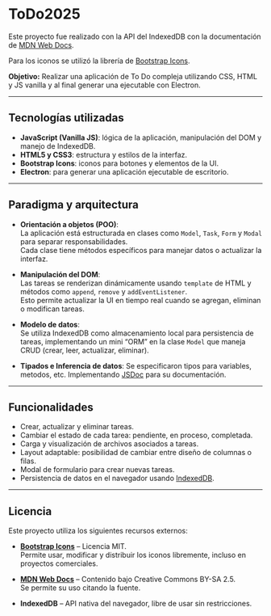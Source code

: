 # ToDo2025

Este proyecto fue realizado con la API del IndexedDB con la documentación de [MDN Web Docs](https://developer.mozilla.org/es/docs/Web/API/IndexedDB_API).

Para los iconos se utilizó la librería de [Bootstrap Icons](https://icons.getbootstrap.com/).

**Objetivo:** Realizar una aplicación de To Do compleja utilizando CSS, HTML y JS vanilla y al final generar una ejecutable con Electron.

---

## Tecnologías utilizadas

- **JavaScript (Vanilla JS)**: lógica de la aplicación, manipulación del DOM y manejo de IndexedDB.  
- **HTML5 y CSS3**: estructura y estilos de la interfaz.  
- **Bootstrap Icons**: iconos para botones y elementos de la UI.  
- **Electron**: para generar una aplicación ejecutable de escritorio.  

---

## Paradigma y arquitectura

- **Orientación a objetos (POO)**:  
  La aplicación está estructurada en clases como `Model`, `Task`, `Form` y `Modal` para separar responsabilidades.  
  Cada clase tiene métodos específicos para manejar datos o actualizar la interfaz.

- **Manipulación del DOM**:  
  Las tareas se renderizan dinámicamente usando `template` de HTML y métodos como `append`, `remove` y `addEventListener`.  
  Esto permite actualizar la UI en tiempo real cuando se agregan, eliminan o modifican tareas.

- **Modelo de datos**:  
  Se utiliza IndexedDB como almacenamiento local para persistencia de tareas, implementando un mini “ORM” en la clase `Model` que maneja CRUD (crear, leer, actualizar, eliminar).

- **Tipados e Inferencia de datos**: 
  Se especificaron tipos para variables, metodos, etc. Implementando [JSDoc](https://jsdoc.app/) para su documentación.

---

## Funcionalidades

- Crear, actualizar y eliminar tareas.  
- Cambiar el estado de cada tarea: pendiente, en proceso, completada.  
- Carga y visualización de archivos asociados a tareas.  
- Layout adaptable: posibilidad de cambiar entre diseño de columnas o filas.  
- Modal de formulario para crear nuevas tareas.  
- Persistencia de datos en el navegador usando [IndexedDB]((https://developer.mozilla.org/es/docs/Web/API/IndexedDB_API)).  

---

## Licencia

Este proyecto utiliza los siguientes recursos externos:

- **[Bootstrap Icons](https://icons.getbootstrap.com/)** – Licencia MIT.  
  Permite usar, modificar y distribuir los iconos libremente, incluso en proyectos comerciales.  

- **[MDN Web Docs](https://developer.mozilla.org/)** – Contenido bajo Creative Commons BY-SA 2.5.  
  Se permite su uso citando la fuente.

- **IndexedDB** – API nativa del navegador, libre de usar sin restricciones.
